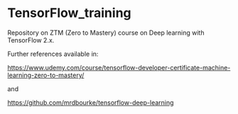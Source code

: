 # TensorFlow_training

Repository on ZTM (Zero to Mastery) course on Deep learning with TensorFlow 2.x. 

Further references available in: 

https://www.udemy.com/course/tensorflow-developer-certificate-machine-learning-zero-to-mastery/

and 

https://github.com/mrdbourke/tensorflow-deep-learning
